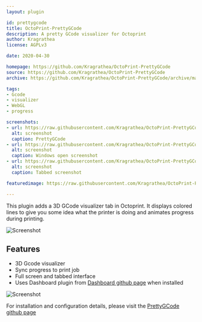 ```yaml
---
layout: plugin

id: prettygcode
title: OctoPrint-PrettyGCode
description: A pretty GCode visualizer for Octoprint
author: Kragrathea
license: AGPLv3

date: 2020-04-30

homepage: https://github.com/Kragrathea/OctoPrint-PrettyGCode
source: https://github.com/Kragrathea/OctoPrint-PrettyGCode
archive: https://github.com/Kragrathea/OctoPrint-PrettyGCode/archive/master.zip

tags:
- Gcode
- visualizer
- WebGL
- progress

screenshots:
- url: https://raw.githubusercontent.com/Kragrathea/OctoPrint-PrettyGCode/master/Screenshots/PrettyGcode-Screen1.jpg
  alt: screenshot
  caption: PrettyGCode
- url: https://raw.githubusercontent.com/Kragrathea/OctoPrint-PrettyGCode/master/Screenshots/PrettyGcode-Screen2.jpg
  alt: screenshot
  caption: Windows open screenshot
- url: https://raw.githubusercontent.com/Kragrathea/OctoPrint-PrettyGCode/master/Screenshots/PrettyGcode-Screen3.jpg
  alt: screenshot
  caption: Tabbed screenshot

featuredimage: https://raw.githubusercontent.com/Kragrathea/OctoPrint-PrettyGCode/master/Screenshots/PrettyGcode-Screen1.jpg

---
```

This plugin adds a 3D GCode visualizer tab in Octoprint. It displays colored lines to give you some idea what the printer is doing and animates progress during printing. 

![Screenshot](https://raw.githubusercontent.com/Kragrathea/OctoPrint-PrettyGCode/master/Screenshots/PrettyGcode-Screen2.jpg)

## Features

* 3D Gcode visualizer
* Sync progress to print job
* Full screen and tabbed interface
* Uses Dashboard plugin from [Dashboard github page](https://github.com/StefanCohen/OctoPrint-Dashboard) when installed


![Screenshot](https://github.com/Kragrathea/OctoPrint-PrettyGCode/raw/master/screenshot-theme.png)


For installation and configuration details, please visit the [PrettyGCode github page](https://github.com/Kragrathea/OctoPrint-PrettyGCode) 
